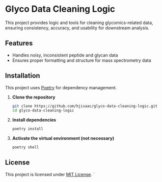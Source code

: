 
# Glyco Data Cleaning Logic

This project provides logic and tools for cleaning glycomics-related data, ensuring consistency, accuracy, and usability for downstream analysis.

## Features

- Handles noisy, inconsistent peptide and glycan data  
- Ensures proper formatting and structure for mass spectrometry data  

## Installation

This project uses [Poetry](https://python-poetry.org/) for dependency management.

1. **Clone the repository**  
   ```sh
   git clone https://github.com/hjisaac/glyco-data-cleaning-logic.git
   cd glyco-data-cleaning-logic
   ```

2. **Install dependencies**  
   ```sh
   poetry install
   ```

3. **Activate the virtual environment (not necessary)**  
   ```sh
   poetry shell
   ```

## License

This project is licensed under [MIT License](LICENSE).
`


